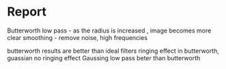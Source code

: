 # Report

Butterworth low pass - as the radius is increased , image becomes more clear
smoothing - remove noise, high frequencies

butterworth results are better than ideal filters
ringing effect in butterworth, guassian no ringing effect
Gaussing low pass beter than butterworth